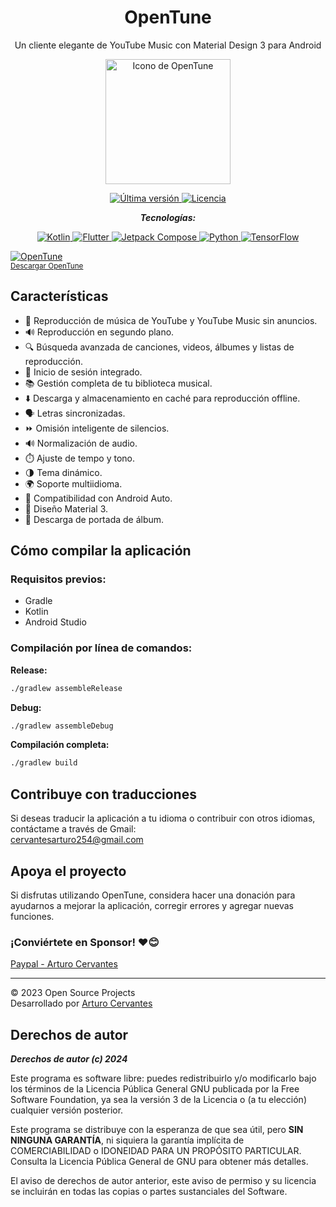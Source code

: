 
<div align="center">
  <h1>OpenTune</h1>
  <p>Un cliente elegante de YouTube Music con Material Design 3 para Android</p>
  <img src="https://github.com/user-attachments/assets/0d3db989-fefa-4381-bf0c-8bd5ebdabd7b" alt="Icono de OpenTune" width="200"/>
</div>

<p align="center">
  <a href="https://github.com/Arturo254/OpenTune/releases">
    <img src="https://img.shields.io/github/v/release/Arturo254/InnerTune?style=for-the-badge&logo=github&color=blue" alt="Última versión"/>
  </a>
  <a href="https://github.com/Arturo254/OpenTune/blob/main/LICENSE">
    <img src="https://img.shields.io/github/license/Arturo254/OpenTune?style=for-the-badge&logo=gnu&color=green" alt="Licencia"/>
  </a>
</p>

<div align="center">
 
  _**Tecnologías:**_
  
  </div>
  


<p align="center">
  <a href="https://kotlinlang.org/">
    <img src="https://img.shields.io/badge/Kotlin-7F52FF?style=for-the-badge&logo=kotlin&logoColor=white" alt="Kotlin"/>
  </a>
  <a href="https://flutter.dev/">
    <img src="https://img.shields.io/badge/Flutter-02569B?style=for-the-badge&logo=flutter&logoColor=white" alt="Flutter"/>
  </a>
  <a href="https://developer.android.com/jetpack/compose">
    <img src="https://img.shields.io/badge/Jetpack%20Compose-03DAC5?style=for-the-badge&logo=jetpack&logoColor=black" alt="Jetpack Compose"/>
  </a>
  <a href="https://www.python.org/">
    <img src="https://img.shields.io/badge/Python-3776AB?style=for-the-badge&logo=python&logoColor=white" alt="Python"/>
  </a>
  <a href="https://www.tensorflow.org/">
    <img src="https://img.shields.io/badge/TensorFlow-FF6F00?style=for-the-badge&logo=tensorflow&logoColor=white" alt="TensorFlow"/>
  </a>
</p>


[![OpenTune](https://private-user-images.githubusercontent.com/125956566/395609000-8e21cdf1-06be-47be-9e6d-e862c95738e6.png?jwt=eyJhbGciOiJIUzI1NiIsInR5cCI6IkpXVCJ9.eyJpc3MiOiJnaXRodWIuY29tIiwiYXVkIjoicmF3LmdpdGh1YnVzZXJjb250ZW50LmNvbSIsImtleSI6ImtleTUiLCJleHAiOjE3MzQxNDc1NjEsIm5iZiI6MTczNDE0NzI2MSwicGF0aCI6Ii8xMjU5NTY1NjYvMzk1NjA5MDAwLThlMjFjZGYxLTA2YmUtNDdiZS05ZTZkLWU4NjJjOTU3MzhlNi5wbmc_WC1BbXotQWxnb3JpdGhtPUFXUzQtSE1BQy1TSEEyNTYmWC1BbXotQ3JlZGVudGlhbD1BS0lBVkNPRFlMU0E1M1BRSzRaQSUyRjIwMjQxMjE0JTJGdXMtZWFzdC0xJTJGczMlMkZhd3M0X3JlcXVlc3QmWC1BbXotRGF0ZT0yMDI0MTIxNFQwMzM0MjFaJlgtQW16LUV4cGlyZXM9MzAwJlgtQW16LVNpZ25hdHVyZT0wMjYzMGJmZGYxZjE5MTc1M2MwMGZmMjZhYzI3OWM3YjFjYTJkNGJjYjJlNGU5ODUzNjRhYzIwYmRiM2E3MWVmJlgtQW16LVNpZ25lZEhlYWRlcnM9aG9zdCJ9.WJAxg5-o8ZcVqInCrjIJwPiVUY4tqi6E0Fps2xgGOpU)](https://www.openapk.net/opentune/com.Arturo254.opentune/)<br>
<sub>[Descargar OpenTune](https://www.openapk.net/opentune/com.Arturo254.opentune/)</sub>


## Características

- 🎵 Reproducción de música de YouTube y YouTube Music sin anuncios.
- 🔊 Reproducción en segundo plano.
- 🔍 Búsqueda avanzada de canciones, videos, álbumes y listas de reproducción.
- 🔑 Inicio de sesión integrado.
- 📚 Gestión completa de tu biblioteca musical.
- ⬇️ Descarga y almacenamiento en caché para reproducción offline.
- 🗣️ Letras sincronizadas.
- ⏩ Omisión inteligente de silencios.
- 🔊 Normalización de audio.
- ⏱️ Ajuste de tempo y tono.
- 🌗 Tema dinámico.
- 🌍 Soporte multiidioma.
- 🚗 Compatibilidad con Android Auto.
- 💎 Diseño Material 3.
- 🔗 Descarga de portada de álbum.

## Cómo compilar la aplicación

### Requisitos previos:

- Gradle
- Kotlin
- Android Studio

### Compilación por línea de comandos:

**Release:**
```bash
./gradlew assembleRelease
```

**Debug:**
```bash
./gradlew assembleDebug
```

**Compilación completa:**
```bash
./gradlew build
```

## Contribuye con traducciones

Si deseas traducir la aplicación a tu idioma o contribuir con otros idiomas, contáctame a través de Gmail:  
[cervantesarturo254@gmail.com](mailto:cervantesarturo254@gmail.com)

## Apoya el proyecto

Si disfrutas utilizando OpenTune, considera hacer una donación para ayudarnos a mejorar la aplicación, corregir errores y agregar nuevas funciones.

### ¡Conviértete en Sponsor! ❤️😊  
[Paypal - Arturo Cervantes](https://www.paypal.com/paypalme/ArturoCervantes254)

---

© 2023 Open Source Projects  
Desarrollado por [Arturo Cervantes](https://www.paypal.com/paypalme/ArturoCervantes254)

## Derechos de autor

**_Derechos de autor (c) 2024_**

Este programa es software libre: puedes redistribuirlo y/o modificarlo bajo los términos de la Licencia Pública General GNU publicada por la Free Software Foundation, ya sea la versión 3 de la Licencia o (a tu elección) cualquier versión posterior.

Este programa se distribuye con la esperanza de que sea útil, pero **SIN NINGUNA GARANTÍA**, ni siquiera la garantía implícita de COMERCIABILIDAD o IDONEIDAD PARA UN PROPÓSITO PARTICULAR. Consulta la Licencia Pública General de GNU para obtener más detalles.

El aviso de derechos de autor anterior, este aviso de permiso y su licencia se incluirán en todas las copias o partes sustanciales del Software.
